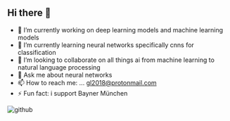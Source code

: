 ## Hi there 👋

<!--
**god3krutzsch/god3krutzsch** is a ✨ _special_ ✨ repository because its `README.md` (this file) appears on your GitHub profile.

Here are some ideas to get you started:
-->
- 🔭 I’m currently working on deep learning models and machine learning models
- 🌱 I’m currently learning neural networks specifically cnns for classification
- 👯 I’m looking to collaborate on all things ai from machine learning to natural language processing
- 💬 Ask me about neural networks
- 📫 How to reach me: ... gl2018@protonmail.com
- ⚡ Fun fact: i support Bayner München

![github](https://img.shields.io/badge/GitHub-000000?style=for-the-badge&logo=GitHub&logoColor=white)
